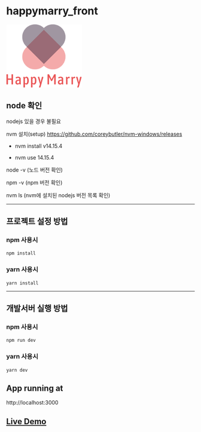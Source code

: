 # happymarry_front
<img src="/src/assets/images/full_logo.png" width="40%" height="30%" title="메인로고" alt="main_logo"></img>
   
## node 확인
nodejs 있을 경우 불필요

nvm 설치(setup) https://github.com/coreybutler/nvm-windows/releases

* nvm install v14.15.4

* nvm use 14.15.4

node -v (노드 버전 확인)

npm -v (npm 버전 확인)

nvm ls (nvm에 설치된 nodejs 버전 목록 확인)
***
## 프로젝트 설정 방법
### npm 사용시
```
npm install
```
### yarn 사용시
```
yarn install
```
***
## 개발서버 실행 방법
### npm 사용시
```
npm run dev
```
### yarn 사용시
```
yarn dev
```

## App running at
http://localhost:3000

## [Live Demo](http://3.35.84.38)
